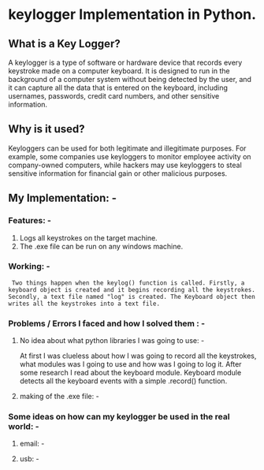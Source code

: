 # keylogger Implementation in Python.


## What is a Key Logger?
   A keylogger is a type of software or hardware device that records every keystroke made on a computer keyboard. It is
designed to run in the background of a computer system without being detected by the user, and it can capture all the data
that is entered on the keyboard, including usernames, passwords, credit card numbers, and other sensitive information.

## Why is it used?
   Keyloggers can be used for both legitimate and illegitimate purposes. For example, some companies use keyloggers to 
monitor employee activity on company-owned computers, while hackers may use keyloggers to steal sensitive information for
financial gain or other malicious purposes.

## My Implementation: -

### Features: -

  1. Logs all keystrokes on the target machine.
  2. The .exe file can be run on any windows machine.

### Working: -

     Two things happen when the keylog() function is called. Firstly, a keyboard object is created and it begins recording all the keystrokes. Secondly, a text file named "log" is created. The Keyboard object then writes all the keystrokes into a text file.

### Problems / Errors I faced and how I solved them : -

1. No idea about what python libraries I was going to use: -

    At first I was clueless about how I was going to record all the keystrokes, what modules was I going to use and how was I going to log it. After some research I read about the keyboard module. Keyboard module detects all the keyboard events with a simple .record() function. 

2. making of the .exe file: -

### Some ideas on how can my keylogger be used in the real world: -

1. email: -

2. usb: -
